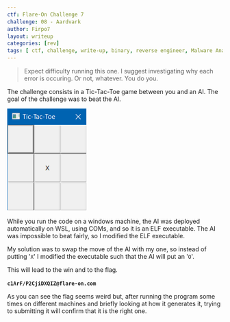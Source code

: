 ```yaml
---
ctf: Flare-On Challenge 7
challenge: 08 - Aardvark
author: Firpo7
layout: writeup
categories: [rev]
tags: [ ctf, challenge, write-up, binary, reverse engineer, Malware Analysis]
---
```


> Expect difficulty running this one. I suggest investigating why each error is occuring. Or not, whatever. You do you.

The challenge consists in a Tic-Tac-Toe game between you and an AI. The goal of the challenge was to beat the AI.

![Tic-Tac-Toe](/images/writeups/FlareOn7/aardvark/start.png)

While you run the code on a windows machine, the AI was deployed automatically on WSL, using COMs, and so it is an ELF executable. The AI was impossible to beat fairly, so I modified the ELF executable.

My solution was to swap the move of the AI with my one, so instead of putting '`X`' I modified the executable such that the AI will put an '`O`'.

This will lead to the win and to the flag.

**`c1ArF/P2CjiDXQIZ@flare-on.com`**

As you can see the flag seems weird but, after running the program some times on different machines and briefly looking at how it generates it, trying to submitting it will confirm that it is the right one.
